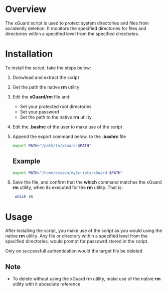# Overview

The xGuard script is used to protect system directories and files from accidently deletion. It monitors the specified directories for files and directories within a specified level from the specified directories.

# Installation

To install the script, take the steps below:

1. Donwload and extract the script
2. Get the path the native **rm** utility
3. Edit the **xGuard/rm** file and:
   - Set your protected root directories
   - Set your password
   - Set the path to the native **rm** utility
4. Edit the **.bashrc** of the user to make use of the script
5. Append the export command below, to the **.bashrc** file
   
    ```bash
    export PATH="/path/to/xGuard:$PATH"
    ```

    ## Example
     ```bash
    export PATH="/home/essien/myScripts/xGuard:$PATH"
    ```

6. Save the file, and confirm that the **which** command matches the xGuard **rm** utility, when its executed for the **rm** utility. That is:
   
   ```bash
    which rm
    ```


# Usage

After installing the script, you make use of the script as you would using the native **rm** utility. Any file or directory within a specified level from the specified directories, would prompt for passowrd stored in the script.

Only on successfull authentication would the target file be deleted

## Note
- To delete without using the xGuard rm utility, make use of the native **rm** utility with it abosolute reference